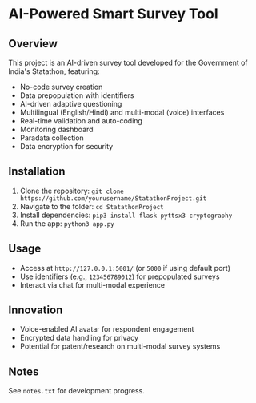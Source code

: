 # AI-Powered Smart Survey Tool

## Overview
This project is an AI-driven survey tool developed for the Government of India's Statathon, featuring:
- No-code survey creation
- Data prepopulation with identifiers
- AI-driven adaptive questioning
- Multilingual (English/Hindi) and multi-modal (voice) interfaces
- Real-time validation and auto-coding
- Monitoring dashboard
- Paradata collection
- Data encryption for security

## Installation
1. Clone the repository: `git clone https://github.com/yourusername/StatathonProject.git`
2. Navigate to the folder: `cd StatathonProject`
3. Install dependencies: `pip3 install flask pyttsx3 cryptography`
4. Run the app: `python3 app.py`

## Usage
- Access at `http://127.0.0.1:5001/` (or `5000` if using default port)
- Use identifiers (e.g., `123456789012`) for prepopulated surveys
- Interact via chat for multi-modal experience

## Innovation
- Voice-enabled AI avatar for respondent engagement
- Encrypted data handling for privacy
- Potential for patent/research on multi-modal survey systems

## Notes
See `notes.txt` for development progress.
